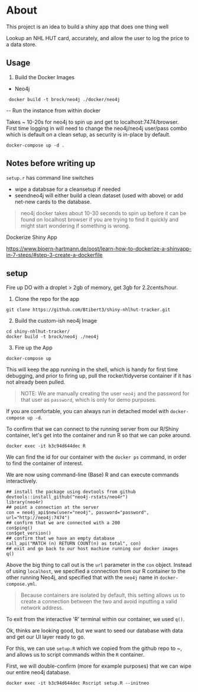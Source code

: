 # About

This project is an idea to build a shiny app that does one thing well

Lookup an NHL HUT card, accurately, and allow the user to log the price to a
data store.


## Usage

1.  Build the Docker Images

- Neo4j

```
 docker build -t brock/neo4j ./docker/neo4j
```

-- Run the instance from within docker

Takes ~ 10-20s for neo4j to spin up and get to localhost:7474/browser.  
First time logging in will need to change the neo4j/neo4j user/pass combo which is default on a clean setup, as security is in-place by default.

```
docker-compose up -d .
```

## Notes before writing up

`setup.r` has command line switches

- wipe a databsae for a cleansetup if needed
- seendneo4j will either build a clean dataset (used with above) or add net-new cards to the database.

> neo4j docker takes about 10-30 seconds to spin up before it can be found on localhost browser if you are trying to find it quickly and might start wondering if something is wrong.


Dockerize Shiny App

https://www.bjoern-hartmann.de/post/learn-how-to-dockerize-a-shinyapp-in-7-steps/#step-3-create-a-dockerfile



## setup

Fire up DO with a droplet > 2gb of memory, get 3gb for 2.2cents/hour.

1.  Clone the repo for the app

```
git clone https://github.com/Btibert3/shiny-nhlhut-tracker.git
```

2.  Build the custom-ish neo4j Image

```
cd shiny-nhlhut-tracker/
docker build -t brock/neo4j ./neo4j
```

3.  Fire up the App

```
docker-compose up
```


This will keep the app running in the shell, which is handy for first time debugging, and prior to firing up, pull the rocker/tidyverse container if it has not already been pulled.  

> NOTE:  We are manually creating the user `neo4j` and the password for that user as `password`, which is only for demo purposes.

If you are comfortable, you can always run in detached model with `docker-compose up -d`.

To confirm that we can connect to the running server from our R/Shiny container, let's get into the container and run R so that we can poke around.

```
docker exec -it b3c94d644dec R
```

We can find the id for our container with the `docker ps` command, in order to find the container of interest.


We are now using command-line (Base) R and can execute commands interactively.  

```
## install the package using devtools from github
devtools::install_github("neo4j-rstats/neo4r")
library(neo4r)
## point a connection at the server
con = neo4j_api$new(user="neo4j", password="password", url="http://neo4j:7474")
## confirm that we are connected with a 200
con$ping()
con$get_version()
## confirm that we have an empty database
call_api("MATCH (n) RETURN COUNT(n) as total", con)
## exit and go back to our host machine running our docker images
q()
```

Above the big thing to call out is the `url` parameter in the `con` object.  Instead of using `localhost`, we specified a connection from our R container to the other running Neo4j, and specified that with the `neo4j` name in `docker-compose.yml`.  

> Because containers are isolated by default, this setting allows us to create a connection between the two and avoid inputting a valid network address.

To exit from the interactive 'R' terminal within our container, we used `q()`.

Ok, thinks are looking good, but we want to seed our database with data and get our UI layer ready to go.

For this, we can use `setup.R` which we copied from the github repo to ~, and allows us to script commands within the `R` container.

First, we will double-confirm (more for example purposes) that we can wipe our entire neo4j database.

```
docker exec -it b3c94d644dec Rscript setup.R --initneo
```
